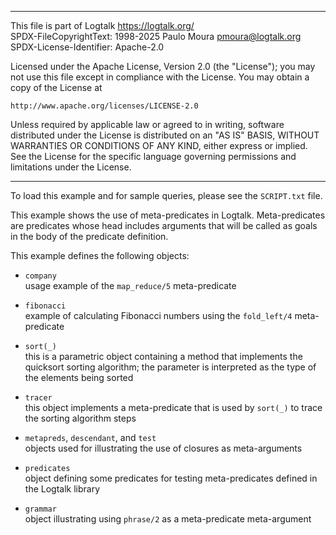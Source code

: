 ________________________________________________________________________

This file is part of Logtalk <https://logtalk.org/>  
SPDX-FileCopyrightText: 1998-2025 Paulo Moura <pmoura@logtalk.org>  
SPDX-License-Identifier: Apache-2.0

Licensed under the Apache License, Version 2.0 (the "License");
you may not use this file except in compliance with the License.
You may obtain a copy of the License at

    http://www.apache.org/licenses/LICENSE-2.0

Unless required by applicable law or agreed to in writing, software
distributed under the License is distributed on an "AS IS" BASIS,
WITHOUT WARRANTIES OR CONDITIONS OF ANY KIND, either express or implied.
See the License for the specific language governing permissions and
limitations under the License.
________________________________________________________________________


To load this example and for sample queries, please see the `SCRIPT.txt` file.

This example shows the use of meta-predicates in Logtalk. Meta-predicates are
predicates whose head includes arguments that will be called as goals in the
body of the predicate definition.

This example defines the following objects:

- `company`  
	usage example of the `map_reduce/5` meta-predicate

- `fibonacci`  
	example of calculating Fibonacci numbers using the `fold_left/4`
	meta-predicate

- `sort(_)`  
	this is a parametric object containing a method that implements the
	quicksort sorting algorithm; the parameter is interpreted as the type
	of the elements being sorted

- `tracer`  
	this object implements a meta-predicate that is used by `sort(_)` to 
	trace the sorting algorithm steps

- `metapreds`, `descendant`, and `test`  
	objects used for illustrating the use of closures as meta-arguments

- `predicates`  
	object defining some predicates for testing meta-predicates defined 
	in the Logtalk library

- `grammar`  
	object illustrating using `phrase/2` as a meta-predicate meta-argument
